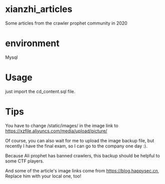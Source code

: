 # xianzhi_articles
Some articles from the crawler prophet community in 2020

# environment
Mysql 

# Usage
just import the cd_content.sql file.

# Tips
You have to change /static/images/ in the image link to https://xzfile.aliyuncs.com/media/upload/picture/

Of course, you can also wait for me to upload the image backup file, but recently I have the final exam, so I can go to the company one day :).

Because Ali prophet has banned crawlers, this backup should be helpful to some CTF players.

And some of the article's image links come from https://blog.happysec.cn, Replace him with your local one, too!


